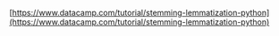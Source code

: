 [https://www.datacamp.com/tutorial/stemming-lemmatization-python](https://www.datacamp.com/tutorial/stemming-lemmatization-python)



